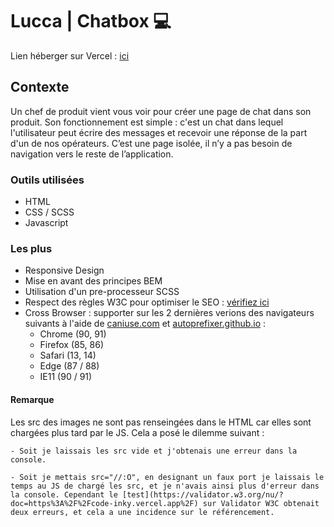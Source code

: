 # Lucca | Chatbox 💻

Lien héberger sur Vercel : [ici](https://code-inky.vercel.app/)

## Contexte

Un chef de produit vient vous voir pour créer une page de chat dans son produit. Son fonctionnement est simple : c'est un chat dans lequel l'utilisateur peut écrire des messages et recevoir une réponse de la part d'un de nos opérateurs. C’est une page isolée, il n’y a pas besoin de navigation vers le reste de l’application.

### Outils utilisées

* HTML
* CSS / SCSS
* Javascript

### Les plus

* Responsive Design
* Mise en avant des principes BEM
* Utilisation d'un pre-processeur SCSS
* Respect des règles W3C pour optimiser le SEO : [vérifiez ici](https://validator.w3.org/nu/?doc=https%3A%2F%2Fcode-inky.vercel.app%2F)
* Cross Browser : supporter sur les 2 dernières verions des navigateurs suivants à l'aide de [caniuse.com](https://caniuse.com/?compare=ie+10,ie+11,edge+87,edge+88,firefox+85,firefox+86,chrome+90,chrome+91,safari+13.1,safari+14,ios_saf+13.4-13.7,ios_saf+14.0-14.3,and_chr+88,and_ff+83&compareCats=CSS,HTML5,JS) et [autoprefixer.github.io](https://autoprefixer.github.io/) :
    - Chrome (90, 91) 
    - Firefox (85, 86) 
    - Safari (13, 14) 
    - Edge (87 / 88)
    - IE11 (90 / 91)



#### Remarque

Les src des images ne sont pas renseingées dans le HTML car elles sont chargées plus tard par le JS. Cela a posé le dilemme suivant :

    - Soit je laissais les src vide et j'obtenais une erreur dans la console.

    - Soit je mettais src="//:O", en designant un faux port je laissais le temps au JS de chargé les src, et je n'avais ainsi plus d'erreur dans la console. Cependant le [test](https://validator.w3.org/nu/?doc=https%3A%2F%2Fcode-inky.vercel.app%2F) sur Validator W3C obtenait deux erreurs, et cela a une incidence sur le référencement. 

